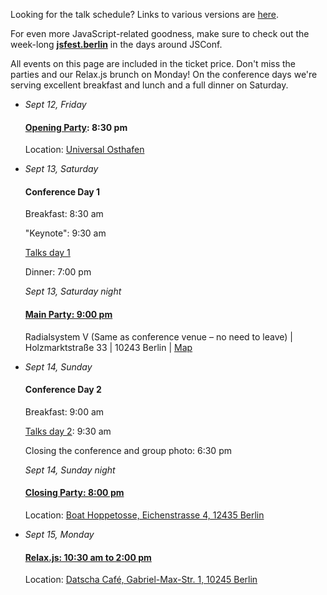 
<p>Looking for the talk schedule? Links to various versions are <a href="/news/2015/09/14/talk-schedule/">here</a>.</p>

<p>
  For even more JavaScript-related goodness, make sure to check out the week-long <b><a href="http://jsfest.berlin/">jsfest.berlin</a></b> in the days around JSConf.
</p>

<p>
  All events on this page are included in the ticket price. Don't miss the parties and our Relax.js brunch on Monday! On the conference days we're serving excellent breakfast and lunch and a full dinner on Saturday.
</p>

<ul class="schedule_list">
  <li>
    <i>Sept 12, Friday</i>
    <h4><a href="/news/2014/09/09/friday-night-party.html">Opening Party</a>: 8:30 pm</h4>
    <p>Location: <a href="https://www.google.com/maps/dir/Radialsystem+V,+Holzmarktstra%C3%9Fe+33,+10243+Berlin,+Germany/Stralauer+Allee+1,+10245+Berlin,+Germany/@52.5058187,13.4308888,15z/data=!3m1!4b1!4m14!4m13!1m5!1m1!1s0x47a84e3900263f87:0xf3893f5141a5c0fc!2m2!1d13.428635!2d52.510387!1m5!1m1!1s0x416523a2b6eb3025:0x1d1d6f66f67791ca!2m2!1d13.447214!2d52.502298!3e2">Universal Osthafen</a></p>
  </li>
  <li>
    <i>Sept 13, Saturday</i>
    <h4>Conference Day 1</h4>
    <p>Breakfast: 8:30 am</p>
    <p>"Keynote": 9:30 am</p>
    <p><a href="/news/2014/09/09/the-schedule.html">Talks day 1</a></p>
    <p>Dinner: 7:00 pm</p>
    <i>Sept 13, Saturday night</i>
    <h4><a href="/news/2014/09/01/saturday-night-party.html">Main Party: 9:00 pm</a></h4>
    <p>Radialsystem V (Same as conference venue – no need to leave) | Holzmarktstraße 33 | 10243 Berlin | <a href='https://www.google.com/maps/preview#!q=radialsystem&amp;data=!4m10!1m9!4m8!1m3!1d4136!2d13.457964!3d52.50936!3m2!1i1278!2i1308!4f13.1'>Map</a></p>
  </li>
  <li>
    <i>Sept 14, Sunday</i>
    <h4>Conference Day 2</h4>
    <p>Breakfast: 9:00 am</p>
    <p><a href="/news/2014/09/09/the-schedule.html">Talks day 2</a>: 9:30 am</p>
    <p>Closing the conference and group photo: 6:30 pm</p>
    <i>Sept 14, Sunday night</i>
    <h4><a href="/news/2014/09/11/sunday-night-party.html">Closing Party: 8:00 pm</a></h4>
    <p>Location: <a href="https://www.google.com/maps/place/Hoppetosse/@52.497528,13.454715,17z/data=!3m1!4b1!4m2!3m1!1s0x47a84e5573a0df1d:0xfa102535b24107b5">Boat Hoppetosse, Eichenstrasse 4, 12435 Berlin</a></p>
  </li>
  <li>
    <i>Sept 15, Monday</i>
    <h4><a href="/news/2014/09/12/monday-relax-js.html">Relax.js: 10:30 am to 2:00 pm</a></h4>
    <p>Location:  <a href="https://www.google.com/maps/place/Datscha/@52.50936,13.457964,17z/data=!3m1!4b1!4m2!3m1!1s0x47a84e59349977b1:0x78e3a6d1511d99c2">Datscha Café, Gabriel-Max-Str. 1, 10245 Berlin</a></p>
  </li>
</ul>
